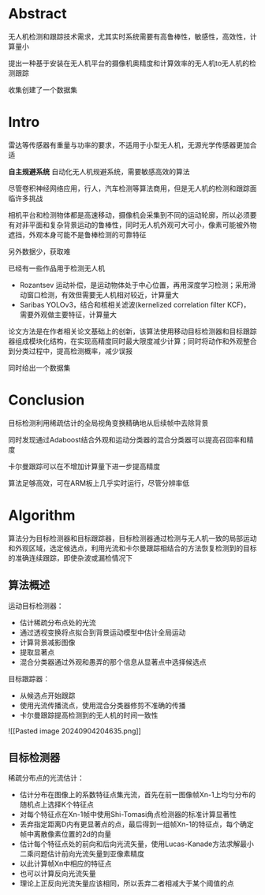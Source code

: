 # Abstract

无人机检测和跟踪技术需求，尤其实时系统需要有高鲁棒性，敏感性，高效性，计算量小

提出一种基于安装在无人机平台的摄像机奥精度和计算效率的无人机to无人机的检测跟踪

收集创建了一个数据集

# Intro

雷达等传感器有重量与功率的要求，不适用于小型无人机，无源光学传感器更加合适

**自主规避系统** 自动化无人机规避系统，需要敏感高效的算法

尽管卷积神经网络应用，行人，汽车检测等算法商用，但是无人机的检测和跟踪面临许多挑战

相机平台和检测物体都是高速移动，摄像机会采集到不同的运动轮廓，所以必须要有对非平面和复杂背景运动的鲁棒性，同时无人机外观可大可小，像素可能被外物遮挡，外观本身可能不是鲁棒检测的可靠特征

另外数据少，获取难

已经有一些作品用于检测无人机
- Rozantsev 运动补偿，是运动物体处于中心位置，再用深度学习检测；采用滑动窗口检测，有效但需要无人机相对较近，计算量大
- Saribas YOLOv3，结合和核相关滤波(kernelized correlation filter KCF)，需要外观做主要特征，计算量大

论文方法是在作者相关论文基础上的创新，该算法使用移动目标检测器和目标跟踪器组成模块化结构，在实现高精度同时最大限度减少计算；同时将动作和外观整合到分类过程中，提高检测概率，减少误报

同时给出一个数据集

# Conclusion

目标检测利用稀疏估计的全局视角变换精确地从后续帧中去除背景

同时发现通过Adaboost结合外观和运动分类器的混合分类器可以提高召回率和精度

卡尔曼跟踪可以在不增加计算量下进一步提高精度

算法足够高效，可在ARM板上几乎实时运行，尽管分辨率低

# Algorithm

算法分为目标检测器和目标跟踪器，目标检测器通过检测与无人机一致的局部运动和外观区域，选定候选点，利用光流和卡尔曼跟踪相结合的方法恢复检测到的目标的准确连续跟踪，即使杂波或漏检情况下

## 算法概述

运动目标检测器：
- 估计稀疏分布点处的光流
- 通过透视变换将点拟合到背景运动模型中估计全局运动
- 计算背景减影图像
- 提取显著点
- 混合分类器通过外观和愚弄的那个信息从显著点中选择候选点

目标跟踪器：
- 从候选点开始跟踪
- 使用光流传播流点，使用混合分类器修剪不准确的传播
- 卡尔曼跟踪提高检测到的无人机的时间一致性

![[Pasted image 20240904204635.png]]


## 目标检测器

稀疏分布点的光流估计：
- 估计分布在图像上的系数特征点集光流，首先在前一图像帧Xn-1上均匀分布的随机点上选择K个特征点
- 对每个特征点在Xn-1帧中使用Shi-Tomasi角点检测器的标准计算显著性
- 丢弃指定距离D内有更显著点的点，最后得到一组帧Xn-1的特征点，每个确定帧中离散像素位置的2d的向量
- 估计每个特征点处的前向和后向光流矢量，使用Lucas-Kanade方法求解最小二乘问题估计前向光流矢量到亚像素精度
- 以此计算帧Xn中相应的特征点
- 也可以计算反向光流矢量
- 理论上正反向光流矢量应该相同，所以丢弃二者相减大于某个阈值的点











